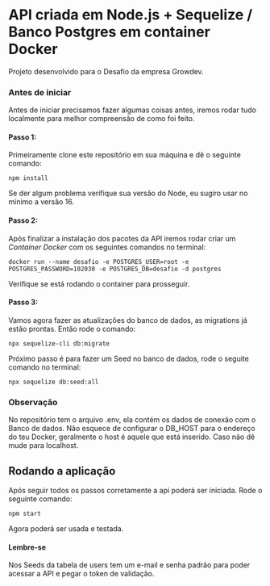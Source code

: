 # API criada em Node.js + Sequelize / Banco Postgres em container Docker

Projeto desenvolvido para o Desafio da empresa Growdev.


### Antes de iniciar

Antes de iniciar precisamos fazer algumas coisas antes, iremos rodar tudo localmente para melhor compreensão de como foi feito.


#### Passo 1:

Primeiramente clone este repositório em sua máquina e dê o seguinte comando:

`npm install`

Se der algum problema verifique sua versão do Node, eu sugiro usar no mínimo a versão 16.

#### Passo 2:

Após finalizar a instalação dos pacotes da API iremos rodar criar um *Container Docker* com os seguintes comandos no terminal:

`docker run --name desafio -e POSTGRES_USER=root -e POSTGRES_PASSWORD=102030 -e POSTGRES_DB=desafio -d postgres`

Verifique se está rodando o container para prosseguir.

#### Passo 3:

Vamos agora fazer as atualizações do banco de dados, as migrations já estão prontas. Então rode o comando:

`npx sequelize-cli db:migrate`

Próximo passo é para fazer um Seed no banco de dados, rode o seguite comando no terminal:

`npx sequelize db:seed:all`

### Observação

No repositório tem o arquivo .env, ela contém os dados de conexão com o Banco de dados. Não esquece de configurar o DB_HOST para o endereço do teu Docker, geralmente o host é aquele que está inserido. Caso não dê mude para localhost.


## Rodando a aplicação

Após seguir todos os passos corretamente a api poderá ser iniciada. Rode o seguinte comando:

`npm start`

Agora poderá ser usada e testada.

#### Lembre-se

Nos Seeds da tabela de users tem um e-mail e senha padrão para poder acessar a API e pegar o token de validação.
